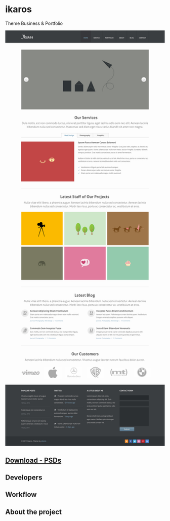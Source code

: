 # ikaros
Theme Business &amp; Portfolio

<p align="center">
    <img src="dist/assets/images/general/ikaros-home.jpg" width="1200" />
</p>

## [Download - PSDs](https://drive.google.com/file/d/0B7tB0AtEFK2bcGpId09mdGpWdW8/view?usp=sharing)

## Developers

## Workflow

## About the project